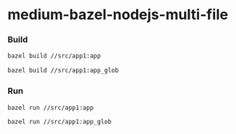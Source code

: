 # medium-bazel-nodejs-multi-file

### Build

```sh
bazel build //src/app1:app

bazel build //src/app1:app_glob
```

### Run

```sh
bazel run //src/app1:app

bazel run //src/app1:app_glob
```

